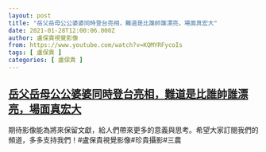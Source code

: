 ```yaml
---
layout: post
title: "岳父岳母公公婆婆同時登台亮相，難道是比誰帥誰漂亮，場面真宏大"
date: 2021-01-28T12:00:06.000Z
author: 盧保貴視覺影像
from: https://www.youtube.com/watch?v=KQMYRFycoIs
tags: [ 盧保貴 ]
categories: [ 盧保貴 ]
---
```

<!--1611835206000-->
[岳父岳母公公婆婆同時登台亮相，難道是比誰帥誰漂亮，場面真宏大](https://www.youtube.com/watch?v=KQMYRFycoIs)
------

<div>
期待影像能為將來保留文獻，給人們帶來更多的意義與思考。希望大家訂閱我們的頻道，多多支持我們！#盧保貴視覺影像#珍貴攝影#三農
</div>
